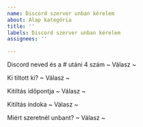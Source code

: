 ```yaml
---
name: Discord szerver unban kérelem
about: Alap kategória
title: ''
labels: Discord szerver unban kérelem
assignees: ''

---
```


Discord neved és a # utáni 4 szám
~ Válasz ~


Ki tiltott ki?
~ Válasz ~


Kitiltás időpontja
~ Válasz ~


Kitiltás indoka
~ Válasz ~


Miért szeretnél unbant?
~ Válasz ~
